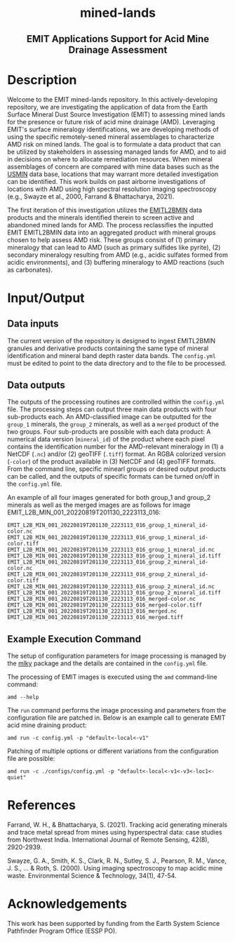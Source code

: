 <h1 align="center"> mined-lands </h1>

<h2 align="center"> EMIT Applications Support for Acid Mine Drainage Assessment </h2>

# Description

Welcome to the EMIT mined-lands repository. In this actively-developing repository, we are investigating the application of data from the Earth Surface Mineral Dust Source Investigation (EMIT) to assessing mined lands for the presence or future risk of acid mine drainage (AMD). Leveraging EMIT's surface mineralogy identifications, we are developing methods of using the specific remotely-sened mineral assemblages 
to characterize AMD risk on mined lands. The goal is to formulate a data product that can be utilized by stakeholders in assessing managed lands for AMD, and to aid in decisions on where to allocate remediation resources. When mineral assemblages of concern are compared with mine data bases such as the [USMIN](https://www.usgs.gov/centers/gggsc/science/usmin-mineral-deposit-database) data base, locations that may warrant more detailed investigation can be identified. This work builds on past airborne investigations of locations with AMD using high spectral resolution imaging spectroscopy (e.g., Swayze et al., 2000, Farrand & Bhattacharya, 2021).

The first iteration of this investigation utilizes the [EMITL2BMIN](https://lpdaac.usgs.gov/products/emitl2bminv001/) data products and the minerals identified therein to screen active and abandoned mined lands for AMD. The process reclassifies the inputted EMIT EMITL2BMIN data into an aggregated product with mineral groups chosen to help assess AMD risk. These groups consist of (1) primary mineralogy that can lead to AMD (such as primary sulfides like pyrite), (2) secondary mineralogy resulting from AMD (e.g., acidic sulfates formed from acidic environments), and (3) buffering mineralogy to AMD reactions (such as carbonates).

# Input/Output

## Data inputs 
The current version of the repository is designed to ingest EMITL2BMIN granules and derivative products containing the same type of mineral identification and mineral band depth raster data bands. The `config.yml` must be edited to point to the data directory and to the file to be processed.

## Data outputs
The outputs of the processing routines are controlled within the `config.yml` file. The processing steps can output three main data products with four sub-products each. An AMD-classified image can be outputted for the `group_1` minerals, the `group_2` minerals, as well as a `merged` product of the two groups. Four sub-products are possible with each data product: A numerical data version (`mineral_id`) of the product where 
each pixel contains the identification number for the AMD-relevant mineralogy in (1) a NetCDF (`.nc`) and/or (2) geoTIFF (`.tiff`) format. An RGBA colorized version (`-color`) of the product available in (3) NetCDF and (4) geoTIFF formats. From the command line, specific minearl groups or desired output products can be called, and the outputs of specific formats can be turned on/off in the `config.yml` file.

An example of all four images generated for both group_1 and group_2 minerals as well as the merged images are as follows for image EMIT_L2B_MIN_001_20220819T201130_2223113_016:

```
EMIT_L2B_MIN_001_20220819T201130_2223113_016_group_1_mineral_id-color.nc
EMIT_L2B_MIN_001_20220819T201130_2223113_016_group_1_mineral_id-color.tiff
EMIT_L2B_MIN_001_20220819T201130_2223113_016_group_1_mineral_id.nc
EMIT_L2B_MIN_001_20220819T201130_2223113_016_group_1_mineral_id.tiff
EMIT_L2B_MIN_001_20220819T201130_2223113_016_group_2_mineral_id-color.nc
EMIT_L2B_MIN_001_20220819T201130_2223113_016_group_2_mineral_id-color.tiff
EMIT_L2B_MIN_001_20220819T201130_2223113_016_group_2_mineral_id.nc
EMIT_L2B_MIN_001_20220819T201130_2223113_016_group_2_mineral_id.tiff
EMIT_L2B_MIN_001_20220819T201130_2223113_016_merged-color.nc
EMIT_L2B_MIN_001_20220819T201130_2223113_016_merged-color.tiff
EMIT_L2B_MIN_001_20220819T201130_2223113_016_merged.nc
EMIT_L2B_MIN_001_20220819T201130_2223113_016_merged.tiff
```

## Example Execution Command

The setup of configuration parameters for image processing is managed by the [mlky](https://github.com/jammont/mlky) package and the details are contained in the `config.yml` file.

The processing of EMIT images is executed using the `amd` command-line command:

```
amd --help
```

The `run` command performs the image processing and parameters from the configuration file are patched in. Below is an example call to generate EMIT acid mine draining product:

```
amd run -c config.yml -p "default<-local<-v1"
```

Patching of multiple options or different variations from the 
configuration file are possible:

```
amd run -c ./configs/config.yml -p "default<-local<-v1<-v3<-loc1<-quiet"
```

# References

Farrand, W. H., & Bhattacharya, S. (2021). Tracking acid generating minerals and trace metal spread from mines using hyperspectral data: case studies from Northwest India. International Journal of Remote Sensing, 42(8), 2920-2939.

Swayze, G. A., Smith, K. S., Clark, R. N., Sutley, S. J., Pearson, R. M., Vance, J. S., ... & Roth, S. (2000). Using imaging spectroscopy to map acidic mine waste. Environmental Science & Technology, 34(1), 47-54.

# Acknowledgements
This work has been supported by funding from the Earth System Science Pathfinder Program Office (ESSP PO). 
